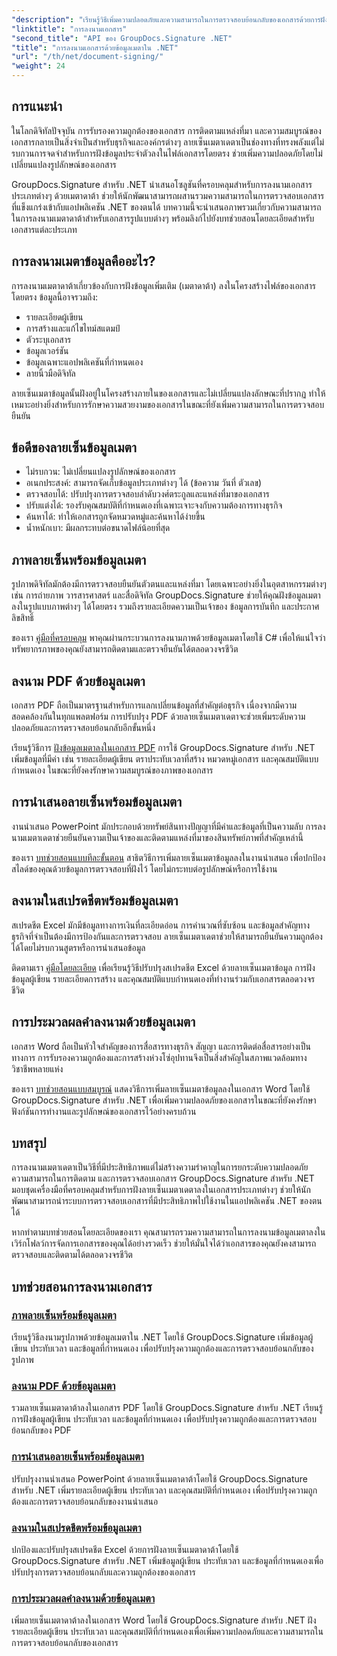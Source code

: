 ```yaml
---
"description": "เรียนรู้วิธีเพิ่มความปลอดภัยและความสามารถในการตรวจสอบย้อนกลับของเอกสารด้วยการฝังลายเซ็นเมตาดาต้าลงในไฟล์รูปแบบต่างๆ โดยใช้ GroupDocs.Signature สำหรับ .NET บทช่วยสอนที่ครอบคลุมสำหรับไฟล์ PDF, Word, Excel, PowerPoint และไฟล์รูปภาพ"
"linktitle": "การลงนามเอกสาร"
"second_title": "API ของ GroupDocs.Signature .NET"
"title": "การลงนามเอกสารด้วยข้อมูลเมตาใน .NET"
"url": "/th/net/document-signing/"
"weight": 24
---
```


## การแนะนำ

ในโลกดิจิทัลปัจจุบัน การรับรองความถูกต้องของเอกสาร การติดตามแหล่งที่มา และความสมบูรณ์ของเอกสารกลายเป็นสิ่งจำเป็นสำหรับธุรกิจและองค์กรต่างๆ ลายเซ็นเมตาเดตาเป็นช่องทางที่ทรงพลังแต่ไม่รบกวนการจดจำสำหรับการฝังข้อมูลประจำตัวลงในไฟล์เอกสารโดยตรง ช่วยเพิ่มความปลอดภัยโดยไม่เปลี่ยนแปลงรูปลักษณ์ของเอกสาร

GroupDocs.Signature สำหรับ .NET นำเสนอโซลูชันที่ครอบคลุมสำหรับการลงนามเอกสารประเภทต่างๆ ด้วยเมตาดาต้า ช่วยให้นักพัฒนาสามารถผสานรวมความสามารถในการตรวจสอบเอกสารที่แข็งแกร่งเข้ากับแอปพลิเคชัน .NET ของตนได้ บทความนี้จะนำเสนอภาพรวมเกี่ยวกับความสามารถในการลงนามเมตาดาต้าสำหรับเอกสารรูปแบบต่างๆ พร้อมลิงก์ไปยังบทช่วยสอนโดยละเอียดสำหรับเอกสารแต่ละประเภท

## การลงนามเมตาข้อมูลคืออะไร?

การลงนามเมตาดาต้าเกี่ยวข้องกับการฝังข้อมูลเพิ่มเติม (เมตาดาต้า) ลงในโครงสร้างไฟล์ของเอกสารโดยตรง ข้อมูลนี้อาจรวมถึง:

- รายละเอียดผู้เขียน
- การสร้างและแก้ไขไทม์สแตมป์
- ตัวระบุเอกสาร
- ข้อมูลเวอร์ชัน
- ข้อมูลเฉพาะแอปพลิเคชันที่กำหนดเอง
- ลายนิ้วมือดิจิทัล

ลายเซ็นเมตาข้อมูลนั้นฝังอยู่ในโครงสร้างภายในของเอกสารและไม่เปลี่ยนแปลงลักษณะที่ปรากฏ ทำให้เหมาะอย่างยิ่งสำหรับการรักษาความสวยงามของเอกสารในขณะที่ยังเพิ่มความสามารถในการตรวจสอบยืนยัน

## ข้อดีของลายเซ็นข้อมูลเมตา

- ไม่รบกวน: ไม่เปลี่ยนแปลงรูปลักษณ์ของเอกสาร
- อเนกประสงค์: สามารถจัดเก็บข้อมูลประเภทต่างๆ ได้ (ข้อความ วันที่ ตัวเลข)
- ตรวจสอบได้: ปรับปรุงการตรวจสอบลำดับวงศ์ตระกูลและแหล่งที่มาของเอกสาร
- ปรับแต่งได้: รองรับคุณสมบัติที่กำหนดเองที่เฉพาะเจาะจงกับความต้องการทางธุรกิจ
- ค้นหาได้: ทำให้เอกสารถูกจัดหมวดหมู่และค้นหาได้ง่ายขึ้น
- น้ำหนักเบา: มีผลกระทบต่อขนาดไฟล์น้อยที่สุด

## ภาพลายเซ็นพร้อมข้อมูลเมตา

รูปภาพดิจิทัลมักต้องมีการตรวจสอบยืนยันตัวตนและแหล่งที่มา โดยเฉพาะอย่างยิ่งในอุตสาหกรรมต่างๆ เช่น การถ่ายภาพ วารสารศาสตร์ และสื่อดิจิทัล GroupDocs.Signature ช่วยให้คุณฝังข้อมูลเมตาลงในรูปแบบภาพต่างๆ ได้โดยตรง รวมถึงรายละเอียดความเป็นเจ้าของ ข้อมูลการบันทึก และประกาศลิขสิทธิ์

ของเรา [คู่มือที่ครอบคลุม](./sign-image-with-metadata/) พาคุณผ่านกระบวนการลงนามภาพด้วยข้อมูลเมตาโดยใช้ C# เพื่อให้แน่ใจว่าทรัพยากรภาพของคุณยังสามารถติดตามและตรวจยืนยันได้ตลอดวงจรชีวิต

## ลงนาม PDF ด้วยข้อมูลเมตา

เอกสาร PDF ถือเป็นมาตรฐานสำหรับการแลกเปลี่ยนข้อมูลที่สำคัญต่อธุรกิจ เนื่องจากมีความสอดคล้องกันในทุกแพลตฟอร์ม การปรับปรุง PDF ด้วยลายเซ็นเมตาเดตาจะช่วยเพิ่มระดับความปลอดภัยและการตรวจสอบย้อนกลับอีกขั้นหนึ่ง

เรียนรู้วิธีการ [ฝังข้อมูลเมตาลงในเอกสาร PDF](./sign-pdf-with-metadata/) การใช้ GroupDocs.Signature สำหรับ .NET เพิ่มข้อมูลที่มีค่า เช่น รายละเอียดผู้เขียน ตราประทับเวลาที่สร้าง หมวดหมู่เอกสาร และคุณสมบัติแบบกำหนดเอง ในขณะที่ยังคงรักษาความสมบูรณ์ของภาพของเอกสาร

## การนำเสนอลายเซ็นพร้อมข้อมูลเมตา

งานนำเสนอ PowerPoint มักประกอบด้วยทรัพย์สินทางปัญญาที่มีค่าและข้อมูลที่เป็นความลับ การลงนามเมตาเดตาช่วยยืนยันความเป็นเจ้าของและติดตามแหล่งที่มาของสินทรัพย์ภาพที่สำคัญเหล่านี้

ของเรา [บทช่วยสอนแบบทีละขั้นตอน](./sign-presentation-with-metadata/) สาธิตวิธีการเพิ่มลายเซ็นเมตาข้อมูลลงในงานนำเสนอ เพื่อปกป้องสไลด์ของคุณด้วยข้อมูลการตรวจสอบที่ฝังไว้ โดยไม่กระทบต่อรูปลักษณ์หรือการใช้งาน

## ลงนามในสเปรดชีตพร้อมข้อมูลเมตา

สเปรดชีต Excel มักมีข้อมูลทางการเงินที่ละเอียดอ่อน การคำนวณที่ซับซ้อน และข้อมูลสำคัญทางธุรกิจที่จำเป็นต้องมีการป้องกันและการตรวจสอบ ลายเซ็นเมตาเดตาช่วยให้สามารถยืนยันความถูกต้องได้โดยไม่รบกวนสูตรหรือการนำเสนอข้อมูล

ติดตามเรา [คู่มือโดยละเอียด](./sign-spreadsheet-with-metadata/) เพื่อเรียนรู้วิธีปรับปรุงสเปรดชีต Excel ด้วยลายเซ็นเมตาข้อมูล การฝังข้อมูลผู้เขียน รายละเอียดการสร้าง และคุณสมบัติแบบกำหนดเองที่ทำงานร่วมกับเอกสารตลอดวงจรชีวิต

## การประมวลผลคำลงนามด้วยข้อมูลเมตา

เอกสาร Word ถือเป็นหัวใจสำคัญของการสื่อสารทางธุรกิจ สัญญา และการติดต่อสื่อสารอย่างเป็นทางการ การรับรองความถูกต้องและการสร้างห่วงโซ่อุปทานจึงเป็นสิ่งสำคัญในสภาพแวดล้อมทางวิชาชีพหลายแห่ง

ของเรา [บทช่วยสอนแบบสมบูรณ์](./sign-word-processing-with-metadata/) แสดงวิธีการเพิ่มลายเซ็นเมตาข้อมูลลงในเอกสาร Word โดยใช้ GroupDocs.Signature สำหรับ .NET เพื่อเพิ่มความปลอดภัยของเอกสารในขณะที่ยังคงรักษาฟังก์ชันการทำงานและรูปลักษณ์ของเอกสารไว้อย่างครบถ้วน

## บทสรุป

การลงนามเมตาเดตาเป็นวิธีที่มีประสิทธิภาพแต่ไม่สร้างความรำคาญในการยกระดับความปลอดภัย ความสามารถในการติดตาม และการตรวจสอบเอกสาร GroupDocs.Signature สำหรับ .NET มอบชุดเครื่องมือที่ครอบคลุมสำหรับการฝังลายเซ็นเมตาเดตาลงในเอกสารประเภทต่างๆ ช่วยให้นักพัฒนาสามารถนำระบบการตรวจสอบเอกสารที่มีประสิทธิภาพไปใช้งานในแอปพลิเคชัน .NET ของตนได้

หากทำตามบทช่วยสอนโดยละเอียดของเรา คุณสามารถรวมความสามารถในการลงนามข้อมูลเมตาลงในเวิร์กโฟลว์การจัดการเอกสารของคุณได้อย่างรวดเร็ว ช่วยให้มั่นใจได้ว่าเอกสารของคุณยังคงสามารถตรวจสอบและติดตามได้ตลอดวงจรชีวิต

## บทช่วยสอนการลงนามเอกสาร
### [ภาพลายเซ็นพร้อมข้อมูลเมตา](./sign-image-with-metadata/)
เรียนรู้วิธีลงนามรูปภาพด้วยข้อมูลเมตาใน .NET โดยใช้ GroupDocs.Signature เพิ่มข้อมูลผู้เขียน ประทับเวลา และข้อมูลที่กำหนดเอง เพื่อปรับปรุงความถูกต้องและการตรวจสอบย้อนกลับของรูปภาพ

### [ลงนาม PDF ด้วยข้อมูลเมตา](./sign-pdf-with-metadata/)
รวมลายเซ็นเมตาดาต้าลงในเอกสาร PDF โดยใช้ GroupDocs.Signature สำหรับ .NET เรียนรู้การฝังข้อมูลผู้เขียน ประทับเวลา และข้อมูลที่กำหนดเอง เพื่อปรับปรุงความถูกต้องและการตรวจสอบย้อนกลับของ PDF

### [การนำเสนอลายเซ็นพร้อมข้อมูลเมตา](./sign-presentation-with-metadata/)
ปรับปรุงงานนำเสนอ PowerPoint ด้วยลายเซ็นเมตาดาต้าโดยใช้ GroupDocs.Signature สำหรับ .NET เพิ่มรายละเอียดผู้เขียน ประทับเวลา และคุณสมบัติที่กำหนดเอง เพื่อปรับปรุงความถูกต้องและการตรวจสอบย้อนกลับของงานนำเสนอ

### [ลงนามในสเปรดชีตพร้อมข้อมูลเมตา](./sign-spreadsheet-with-metadata/)
ปกป้องและปรับปรุงสเปรดชีต Excel ด้วยการฝังลายเซ็นเมตาดาต้าโดยใช้ GroupDocs.Signature สำหรับ .NET เพิ่มข้อมูลผู้เขียน ประทับเวลา และข้อมูลที่กำหนดเองเพื่อปรับปรุงการตรวจสอบย้อนกลับและความถูกต้องของเอกสาร

### [การประมวลผลคำลงนามด้วยข้อมูลเมตา](./sign-word-processing-with-metadata/)
เพิ่มลายเซ็นเมตาดาต้าลงในเอกสาร Word โดยใช้ GroupDocs.Signature สำหรับ .NET ฝังรายละเอียดผู้เขียน ประทับเวลา และคุณสมบัติที่กำหนดเองเพื่อเพิ่มความปลอดภัยและความสามารถในการตรวจสอบย้อนกลับของเอกสาร